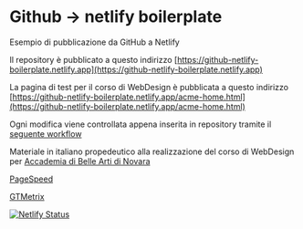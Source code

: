 # Github -> netlify boilerplate
Esempio di pubblicazione da GitHub a Netlify

Il repository è pubblicato a questo indirizzo [https://github-netlify-boilerplate.netlify.app](https://github-netlify-boilerplate.netlify.app)

La pagina di test per il corso di WebDesign è pubblicata a questo indirizzo [https://github-netlify-boilerplate.netlify.app/acme-home.html](https://github-netlify-boilerplate.netlify.app/acme-home.html)

Ogni modifica viene controllata appena inserita in repository tramite il [seguente workflow](https://github.com/matteobaccan/github-netlify-boilerplate/blob/main/.github/workflows/main.yml)

Materiale in italiano propedeutico alla realizzazione del corso di WebDesign per [Accademia di Belle Arti di Novara](http://www.acmenovara.it/)

[PageSpeed](https://pagespeed.web.dev/report?url=https%3A%2F%2Fgithub-netlify-boilerplate.netlify.app%2F)

[GTMetrix](https://gtmetrix.com/reports/github-netlify-boilerplate.netlify.app/6oLETqoh/)

[![Netlify Status](https://api.netlify.com/api/v1/badges/70026311-956c-41d1-819d-633391ab5ff2/deploy-status)](https://app.netlify.com/sites/github-netlify-boilerplate/deploys)
